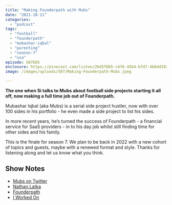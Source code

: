 ```yaml
---
title: "Making Founderpath with Mubs"
date: "2021-10-11"
categories: 
  - "podcast"
tags: 
  - "football"
  - "founderpath"
  - "mubashar-iqbal"
  - "parenting"
  - "season-7"
  - "usa"
episode: S07E05
enclosure: https://pinecast.com/listen/26d5f8b5-c4f6-45b4-bfd7-4b64d1927588.mp3
image: /images/uploads/S07/Making-Founderpath-Mubs.jpeg

---
```


**The one when Si talks to Mubs about football side projects starting it all off, now making a full time job out of Founderpath.**

Mubashar Iqbal (aka Mubs) is a serial side project hustler, now with over 100 sides in his portfolio - he even made a side project to list his sides.

In more recent years, he’s turned the success of Founderpath - a financial service for SaaS providers - in to his day job whilst still finding time for other sides and his family.

This is the finale for season 7. We plan to be back in 2022 with a new cohort of topics and guests, maybe with a renewed format and style. Thanks for listening along and let us know what you think.

## Show Notes

- [Mubs on Twitter](https://twitter.com/mubashariqbal?s=21)
- [Nathan Latka](https://getlatka.com/)
- [Founderpath](https://founderpath.com/)
- [I Worked On](https://iworkedon.com/@mubashariqbal)
